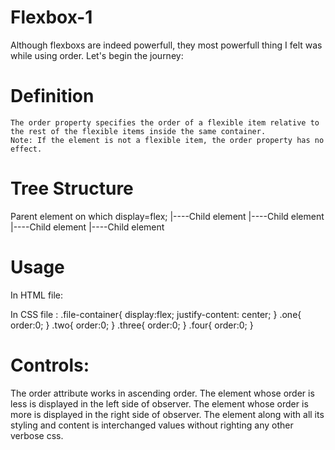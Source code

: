 # Flexbox-1
Although flexboxs are indeed powerfull, they most powerfull thing I felt was while using order.
Let's begin the journey: 
  # Definition 
    The order property specifies the order of a flexible item relative to the rest of the flexible items inside the same container.
    Note: If the element is not a flexible item, the order property has no effect.
  # Tree Structure
  Parent element on which display=flex;
  |----Child element
  |----Child element 
  |----Child element
  |----Child element
  # Usage
  In HTML file:
  <div class="flex-container">
        <div class="one">
          <!-- Components Inside-->
        </div>
        <div class="two">
          <!-- Components Inside-->
        </div>
        <div class="three">
          <!-- Components Inside-->
        </div>
        <div class="four">
          <!-- Components Inside-->
        </div>
  </div>
  
 In CSS file :
 .file-container{
    display:flex;
    justify-content: center;
 }
 .one{
   order:0;
 }
 .two{
   order:0;
 }
 .three{
   order:0;
 }
 .four{
   order:0;
 }
 
 # Controls:
 The order attribute works in ascending order. The element whose order is less is displayed in the left side of observer.
 The element whose order is more is displayed in the right side of observer. 
 The element along with all its styling and content is interchanged values without righting any other verbose css.

